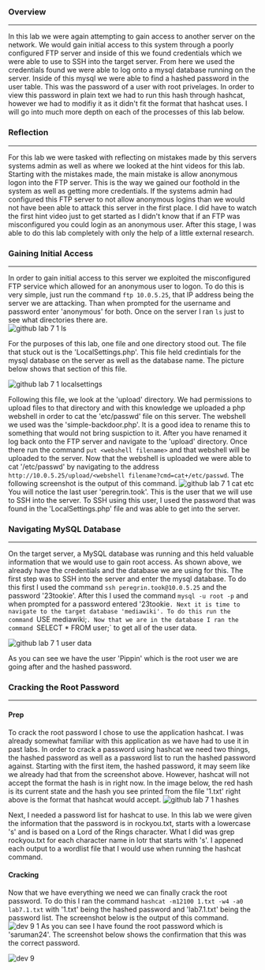 ### Overview
------
In this lab we were again attempting to gain access to another server on the network. We would gain initial access to this system through a poorly configured FTP server 
and inside of this we found credentials which we were able to use to SSH into the target server. From here we used the credentials found we were able to log onto a mysql database
running on the server. Inside of this mysql we were able to find a hashed password in the user table. This was the password of a user with root privelages. In order to view this 
password in plain text we had to run this hash through hashcat, however we had to modifiy it as it didn't fit the format that hashcat uses. I will go into much more depth on each
of the processes of this lab below.

### Reflection
------
For this lab we were tasked with reflecting on mistakes made by this servers systems admin as well as where we looked at the hint videos for this lab.  Starting with the mistakes made, the main mistake is allow anonymous logon into the FTP server. This is the way we gained our foothold in the system as well as getting more credentials. If the systems admin had configured this FTP server to not allow anonymous logins than we would not have been able to attack this server in the first place. I did have to watch the first hint video just to get started as I didn't know that if an FTP was misconfigured you could login as an anonymous user. After this stage, I was able to do this lab completely with only the help of a little external research. 

### Gaining Initial Access
------
In order to gain initial access to this server we exploited the misconfigured FTP service which allowed for an anonymous user to logon. To do this is very simple, just run the command `ftp 10.0.5.25`, that IP address being the server we are attacking. Than when prompted for the username and password enter 'anonymous' for both. Once on the server I ran `ls` just to see what directories there are.  
![github lab 7 1 ls](https://user-images.githubusercontent.com/78443183/157286824-9e14d3fa-0173-4c67-85c8-a8ea3adc5a7b.PNG)

For the purposes of this lab, one file and one directory stood out. The file that stuck out is the 'LocalSettings.php'. This file held credintials for the mysql database on the server as well as the database name. The picture below shows that section of this file. 

![github lab 7 1 localsettings](https://user-images.githubusercontent.com/78443183/157288979-b6cf4153-d0be-4d46-96e5-69f74213d36f.PNG)

Following this file, we look at the 'upload' directory. We had permissions to upload files to that directory and with this knowledge we uploaded a php webshell in order to cat the 'etc/passwd' file on this server. The webshell we used was the 'simple-backdoor.php'. It is a good idea to rename this to something that would not bring suspiction to it. After you have renamed it log back onto the FTP server and navigate to the 'upload' directory. Once there run the command `put <webshell filename>` and that webshell will be uploaded to the server. Now that the webshell is uploaded we were able to cat '/etc/passwd' by navigating to the address   
`http://10.0.5.25/upload/<webshell filename?cmd=cat+/etc/passwd`. The following screenshot is the output of this command. 
![github lab 7 1 cat etc](https://user-images.githubusercontent.com/78443183/157292063-8275392e-a896-4d62-9122-42fa35ff1b46.PNG)
You will notice the last user 'peregrin.took'. This is the user that we will use to SSH into the server. To SSH using this user, I used the password that was found in the 'LocalSettings.php' file and was able to get into the server. 

### Navigating MySQL Database
-------
On the target server, a MySQL database was running and this held valuable information that we would use to gain root access. As shown above, we already have the credentials and the database we are using for this. The first step was to SSH into the server and enter the mysql database. To do this first I used the command `ssh peregrin.took@10.0.5.25` and  the password '23tookie'. After this I used the command `mysql -u root -p` and when prompted for a password entered '23tookie`. Next it is time to navigate to the target database 'mediawiki'. To do this run the command `USE mediawiki;`. Now that we are in the database I ran the command `SELECT *  FROM user;` to get all of the user data. 

![github lab 7 1 user data](https://user-images.githubusercontent.com/78443183/157299828-63eb424f-f557-49f1-9426-1441db80bd25.PNG)

As you can see we have the user 'Pippin' which is the root user we are going after and the hashed password. 

### Cracking the Root Password
-------

#### Prep
To crack the root password I chose to use the application hashcat. I was already somewhat familiar with this application as we have had to use it in past labs. In order to crack a password using hashcat we need two things, the hashed password as well as a password list to run the hashed password against. Starting with the first item, the hashed password, it may seem like we already had that from the screenshot above. However, hashcat will not accept the format the hash is in right now. In the image below, the red hash is its current state and the hash you see printed from the file '1.txt' right above is the format that hashcat would accept. 
![github lab 7 1 hashes](https://user-images.githubusercontent.com/78443183/157303910-82aec0c7-bea0-405b-a790-ed4c22b36444.PNG)

Next, I needed a password list for hashcat to use. In this lab we were given the information that the password is in rockyou.txt, starts with a lowercase 's' and is based on a Lord of the Rings character. What I did was grep rockyou.txt for each character name in lotr that starts with 's'. I appened each output to a wordlist file that I would use when running the hashcat command. 
#### Cracking
Now that we have everything we need we can finally crack the root password. To do this I ran the command `hashcat -m12100 1.txt -w4 -a0 lab7.1.txt` with '1.txt' being the hashed password and 'lab7.1.txt' being the password list. The screenshot below is the output of this command. 
![dev 9 1](https://user-images.githubusercontent.com/78443183/157305084-273b4ee2-a138-43cb-a128-fdee95017446.PNG)
As you can see I have found the root password which is 'saruman24'. The screenshot below shows the confirmation that this was the correct password.   


![dev 9](https://user-images.githubusercontent.com/78443183/157306730-93395e99-2c4b-4014-b343-9e550c9c186e.PNG)
